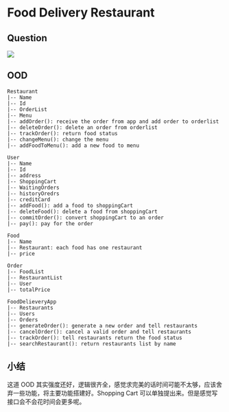 # Food Delivery Restaurant

## Question

![](https://i.loli.net/2018/03/16/5aaae3b51dff1.jpg)

## OOD

```
Restaurant
|-- Name
|-- Id
|-- OrderList
|-- Menu
|-- addOrder(): receive the order from app and add order to orderlist
|-- deleteOrder(): delete an order from orderlist
|-- trackOrder(): return food status
|-- changeMenu(): change the menu
|-- addFoodToMenu(): add a new food to menu

User
|-- Name
|-- Id
|-- address
|-- ShoppingCart
|-- WaitingOrders
|-- historyOredrs
|-- creditCard
|-- addFood(): add a food to shoppingCart
|-- deleteFood(): delete a food from shoppingCart
|-- commitOrder(): convert shoppingCart to an order
|-- pay(): pay for the order

Food
|-- Name
|-- Restaurant: each food has one restaurant
|-- price

Order
|-- FoodList
|-- RestaurantList
|-- User
|-- totalPrice

FoodDelieveryApp
|-- Restaurants
|-- Users
|-- Orders
|-- generateOrder(): generate a new order and tell restaurants
|-- cancelOrder(): cancel a valid order and tell restaurants
|-- trackOrder(): tell restaurants return the food status
|-- searchRestaurant(): return restaurants list by name
```

## 小结

这道 OOD 其实强度还好，逻辑很齐全，感觉求完美的话时间可能不太够，应该舍弃一些功能，将主要功能搭建好。Shopping Cart 可以单独提出来。但是感觉写接口会不会花时间会更多呢。